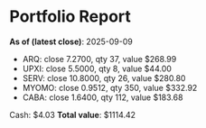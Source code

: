 # Portfolio Report
**As of (latest close)**: 2025-09-09

- ARQ: close 7.2700, qty 37, value $268.99
- UPXI: close 5.5000, qty 8, value $44.00
- SERV: close 10.8000, qty 26, value $280.80
- MYOMO: close 0.9512, qty 350, value $332.92
- CABA: close 1.6400, qty 112, value $183.68

Cash: $4.03
**Total value**: $1114.42